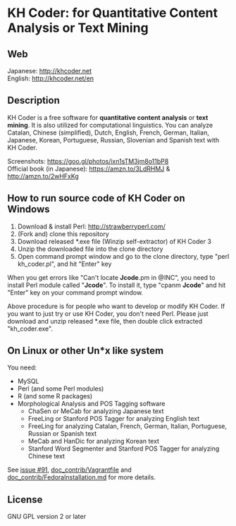 # KH Coder: for Quantitative Content Analysis or Text Mining

## Web
Japanese: http://khcoder.net <br>
English: http://khcoder.net/en

## Description

KH Coder is a free software for **quantitative content analysis** or **text mining**. It is also utilized for computational linguistics. You can analyze Catalan, Chinese (simplified), Dutch, English, French, German, Italian, Japanese, Korean, Portuguese, Russian, Slovenian and Spanish text with KH Coder.

Screenshots: https://goo.gl/photos/ixn1sTM3jm8o11bP8 <br>
Official book (in Japanese): https://amzn.to/3LdRHMJ & http://amzn.to/2wHFxKg

<!--
Changelog:
https://translate.google.com/translate?hl=en&sl=ja&tl=en&u=http%3A%2F%2Fkhcoder.net%2Fversions.html&sandbox=1
-->

## How to run source code of KH Coder on Windows

1. Download & install Perl: http://strawberryperl.com/
2. (Fork and) clone this repository
3. Download released \*.exe file (Winzip self-extractor) of KH Coder 3
4. Unzip the downloaded file into the clone directory
5. Open command prompt window and go to the clone directory, type "perl kh_coder.pl", and hit "Enter" key

When you get errors like "Can't locate **Jcode**.pm in @INC", you need to install Perl module called "**Jcode**". To install it, type "cpanm **Jcode**" and hit "Enter" key on your command prompt window.

Above procedure is for people who want to develop or modify KH Coder. If you want to just try or use KH Coder, you don't need Perl. Please just download and unzip released \*.exe file, then double click extracted "kh_coder.exe".

## On Linux or other Un\*x like system

You need:

- MySQL
- Perl (and some Perl modules)
- R (and some R packages)
- Morphological Analysis and POS Tagging software
    - ChaSen or MeCab for analyzing Japanese text
    - FreeLing or Stanford POS Tagger for analyzing English text
    - FreeLing for analyzing Catalan, French, German, Italian, Portuguese, Russian or Spanish text
    - MeCab and HanDic for analyzing Korean text
    - Stanford Word Segmenter and Stanford POS Tagger for analyzing Chinese text

See [issue #91](https://github.com/ko-ichi-h/khcoder/issues/91), [doc_contrib/Vagrantfile](https://github.com/ko-ichi-h/khcoder/blob/master/doc_contrib/Vagrantfile) and [doc_contrib/FedoraInstallation.md](https://github.com/ko-ichi-h/khcoder/blob/master/doc_contrib/FedoraInstallation.md) for more details.

## License

GNU GPL version 2 or later
